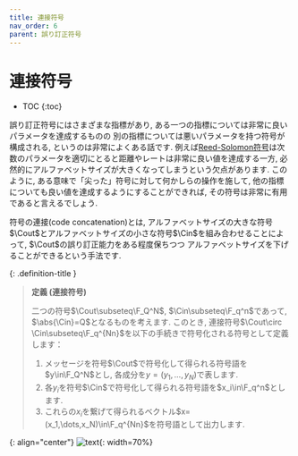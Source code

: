 ```yaml
---
title: 連接符号
nav_order: 6
parent: 誤り訂正符号
---
```


# 連接符号

* TOC
{:toc}

誤り訂正符号にはさまざまな指標があり, ある一つの指標については非常に良いパラメータを達成するものの
別の指標については悪いパラメータを持つ符号が構成される, というのは非常によくある話です.
例えば[Reed-Solomon符号]({{site.baseurl}}/docs/error-correcting_code/Reed-Solomon)は次数のパラメータを適切にとると距離やレートは非常に良い値を達成する一方,
必然的にアルファベットサイズが大きくなってしまうという欠点があります.
このように, ある意味で「尖った」符号に対して何かしらの操作を施して, 他の指標についても良い値を達成するようにすることができれば, その符号は非常に有用であると言えるでしょう.

符号の連接(code concatenation)とは, アルファベットサイズの大きな符号$\Cout$とアルファベットサイズの小さな符号$\Cin$を組み合わせることによって, $\Cout$の誤り訂正能力をある程度保ちつつ
アルファベットサイズを下げることができるという手法です.

{: .definition-title }
> **定義 (連接符号)**
>
> 二つの符号$\Cout\subseteq\F_Q^N$, $\Cin\subseteq\F_q^n$であって, $\abs{\Cin}=Q$となるものを考えます. 
> このとき, 連接符号$\Cout\circ \Cin\subseteq\F_q^{Nn}$を以下の手続きで符号化される符号として定義します：
> 1. メッセージを符号$\Cout$で符号化して得られる符号語を$y\in\F_Q^N$とし, 各成分を$y=(y_1,\dots,y_N)$で表します. 
> 2. 各$y_i$を符号$\Cin$で符号化して得られる符号語を$x_i\in\F_q^n$とします. 
> 3. これらの$x_i$を繋げて得られるベクトル$x=(x_1,\dots,x_N)\in\F_q^{Nn}$を符号語として出力します. 

{: align="center"}
![text]({{site.baseurl}}/docs/error-correcting_code/images/concatenate.svg){: width=70%}
